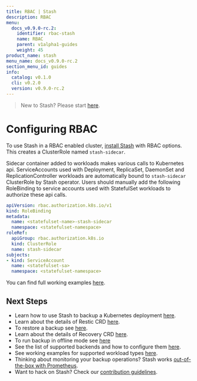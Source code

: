 ```yaml
---
title: RBAC | Stash
description: RBAC
menu:
  docs_v0.9.0-rc.2:
    identifier: rbac-stash
    name: RBAC
    parent: v1alpha1-guides
    weight: 45
product_name: stash
menu_name: docs_v0.9.0-rc.2
section_menu_id: guides
info:
  catalog: v0.1.0
  cli: v0.2.0
  version: v0.9.0-rc.2
---
```


> New to Stash? Please start [here](/docs/v0.9.0-rc.2/concepts/README).

# Configuring RBAC

To use Stash in a RBAC enabled cluster, [install Stash](/docs/v0.9.0-rc.2/setup/install) with RBAC options. This creates a ClusterRole named `stash-sidecar`.

Sidecar container added to workloads makes various calls to Kubernetes api. ServiceAccounts used with Deployment, ReplicaSet, DaemonSet and ReplicationController workloads are automatically bound to `stash-sidecar` ClusterRole by Stash operator. Users should manually add the following RoleBinding to service accounts used with StatefulSet workloads to authorize these api calls.

```yaml
apiVersion: rbac.authorization.k8s.io/v1
kind: RoleBinding
metadata:
  name: <statefulset-name>-stash-sidecar
  namespace: <statefulset-namespace>
roleRef:
  apiGroup: rbac.authorization.k8s.io
  kind: ClusterRole
  name: stash-sidecar
subjects:
- kind: ServiceAccount
  name: <statefulset-sa>
  namespace: <statefulset-namespace>
```

You can find full working examples [here](/docs/v0.9.0-rc.2/guides/v1alpha1/workloads).

## Next Steps

- Learn how to use Stash to backup a Kubernetes deployment [here](/docs/v0.9.0-rc.2/guides/v1alpha1/backup).
- Learn about the details of Restic CRD [here](/docs/v0.9.0-rc.2/concepts/crds/v1alpha1/restic).
- To restore a backup see [here](/docs/v0.9.0-rc.2/guides/v1alpha1/restore).
- Learn about the details of Recovery CRD [here](/docs/v0.9.0-rc.2/concepts/crds/v1alpha1/recovery).
- To run backup in offline mode see [here](/docs/v0.9.0-rc.2/guides/v1alpha1/offline_backup)
- See the list of supported backends and how to configure them [here](/docs/v0.9.0-rc.2/guides/v1alpha1/backends/overview).
- See working examples for supported workload types [here](/docs/v0.9.0-rc.2/guides/v1alpha1/workloads).
- Thinking about monitoring your backup operations? Stash works [out-of-the-box with Prometheus](/docs/v0.9.0-rc.2/guides/v1alpha1/monitoring/overview).
- Want to hack on Stash? Check our [contribution guidelines](/docs/v0.9.0-rc.2/CONTRIBUTING).
